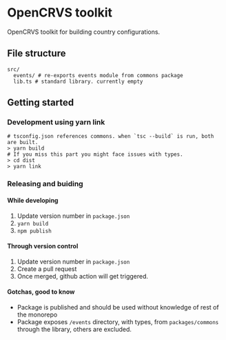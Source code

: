# OpenCRVS toolkit

OpenCRVS toolkit for building country configurations.

## File structure

```
src/
  events/ # re-exports events module from commons package
  lib.ts # standard library. currently empty
```

## Getting started

### Development using yarn link

```
# tsconfig.json references commons. when `tsc --build` is run, both are built.
> yarn build
# If you miss this part you might face issues with types.
> cd dist
> yarn link
```

### Releasing and buiding

#### While developing

1. Update version number in `package.json`
2. `yarn build`
3. `npm publish`

#### Through version control

1. Update version number in `package.json`
2. Create a pull request
3. Once merged, github action will get triggered.

#### Gotchas, good to know

- Package is published and should be used without knowledge of rest of the monorepo
- Package exposes `/events` directory, with types, from `packages/commons` through the library, others are excluded.
